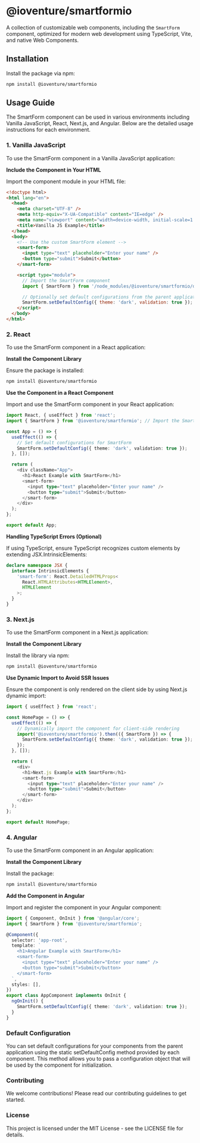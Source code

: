 # @ioventure/smartformio

A collection of customizable web components, including the `SmartForm` component, optimized for modern web development using TypeScript, Vite, and native Web Components.

## Installation

Install the package via npm:

```bash
npm install @ioventure/smartformio
```

## Usage Guide

The SmartForm component can be used in various environments including Vanilla JavaScript, React, Next.js, and Angular. Below are the detailed usage instructions for each environment.

### 1\. Vanilla JavaScript

To use the SmartForm component in a Vanilla JavaScript application:

**Include the Component in Your HTML**

Import the component module in your HTML file:

```html
<!doctype html>
<html lang="en">
  <head>
    <meta charset="UTF-8" />
    <meta http-equiv="X-UA-Compatible" content="IE=edge" />
    <meta name="viewport" content="width=device-width, initial-scale=1.0" />
    <title>Vanilla JS Example</title>
  </head>
  <body>
    <!-- Use the custom SmartForm element -->
    <smart-form>
      <input type="text" placeholder="Enter your name" />
      <button type="submit">Submit</button>
    </smart-form>

    <script type="module">
      // Import the SmartForm component
      import { SmartForm } from '/node_modules/@ioventure/smartformio/dist/smartformio.es.js';

      // Optionally set default configurations from the parent application
      SmartForm.setDefaultConfig({ theme: 'dark', validation: true });
    </script>
  </body>
</html>
```

### 2\. React

To use the SmartForm component in a React application:

**Install the Component Library**

Ensure the package is installed:

```bash
npm install @ioventure/smartformio
```

**Use the Component in a React Component**

Import and use the SmartForm component in your React application:

```ts
import React, { useEffect } from 'react';
import { SmartForm } from '@ioventure/smartformio'; // Import the SmartForm component

const App = () => {
  useEffect(() => {
    // Set default configurations for SmartForm
    SmartForm.setDefaultConfig({ theme: 'dark', validation: true });
  }, []);

  return (
    <div className="App">
      <h1>React Example with SmartForm</h1>
      <smart-form>
        <input type="text" placeholder="Enter your name" />
        <button type="submit">Submit</button>
      </smart-form>
    </div>
  );
};

export default App;
```

**Handling TypeScript Errors (Optional)**

If using TypeScript, ensure TypeScript recognizes custom elements by extending JSX.IntrinsicElements:

```ts
declare namespace JSX {
  interface IntrinsicElements {
    'smart-form': React.DetailedHTMLProps<
      React.HTMLAttributes<HTMLElement>,
      HTMLElement
    >;
  }
}
```

### 3\. Next.js

To use the SmartForm component in a Next.js application:

**Install the Component Library**

Install the library via npm:

```bash
npm install @ioventure/smartformio
```

**Use Dynamic Import to Avoid SSR Issues**

Ensure the component is only rendered on the client side by using Next.js dynamic import:

```ts
import { useEffect } from 'react';

const HomePage = () => {
  useEffect(() => {
    // Dynamically import the component for client-side rendering
    import('@ioventure/smartformio').then(({ SmartForm }) => {
      SmartForm.setDefaultConfig({ theme: 'dark', validation: true });
    });
  }, []);

  return (
    <div>
      <h1>Next.js Example with SmartForm</h1>
      <smart-form>
        <input type="text" placeholder="Enter your name" />
        <button type="submit">Submit</button>
      </smart-form>
    </div>
  );
};

export default HomePage;
```

### 4\. Angular

To use the SmartForm component in an Angular application:

**Install the Component Library**

Install the package:

```bash
npm install @ioventure/smartformio
```

**Add the Component in Angular**

Import and register the component in your Angular component:

```ts
import { Component, OnInit } from '@angular/core';
import { SmartForm } from '@ioventure/smartformio';

@Component({
  selector: 'app-root',
  template: `
    <h1>Angular Example with SmartForm</h1>
    <smart-form>
      <input type="text" placeholder="Enter your name" />
      <button type="submit">Submit</button>
    </smart-form>
  `,
  styles: [],
})
export class AppComponent implements OnInit {
  ngOnInit() {
    SmartForm.setDefaultConfig({ theme: 'dark', validation: true });
  }
}
```

### Default Configuration

You can set default configurations for your components from the parent application using the static setDefaultConfig method provided by each component. This method allows you to pass a configuration object that will be used by the component for initialization.

### Contributing

We welcome contributions! Please read our contributing guidelines to get started.

### License

This project is licensed under the MIT License - see the LICENSE file for details.
